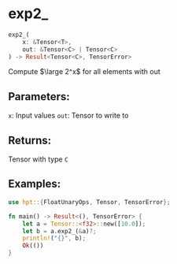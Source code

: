 # exp2_
```rust
exp2_(
    x: &Tensor<T>, 
    out: &Tensor<C> | Tensor<C>
) -> Result<Tensor<C>, TensorError>
```
Compute $\large 2^x$ for all elements with out
## Parameters:
`x`: Input values
`out`: Tensor to write to
## Returns:
Tensor with type `C`
## Examples:
```rust
use hpt::{FloatUnaryOps, Tensor, TensorError};

fn main() -> Result<(), TensorError> {
    let a = Tensor::<f32>::new([10.0]);
    let b = a.exp2_(&a)?;
    println!("{}", b);
    Ok(())
}
```
